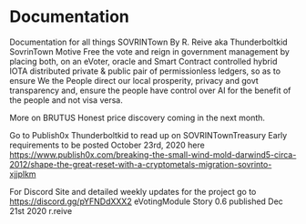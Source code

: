 # Documentation
Documentation for all things SOVRINTown
By R. Reive aka Thunderboltkid
SovrinTown Motive
Free the vote and reign in government management by placing both, on an eVoter, oracle and Smart Contract
controlled hybrid IOTA distributed private & public  pair of permissionless ledgers, so as to ensure
We the People direct our local prosperity, privacy and govt transparency and, ensure the people
have control  over AI for the benefit of the people and not visa versa. 

More on BRUTUS Honest price discovery coming in the next month.

Go to Publish0x Thunderboltkid to read up on SOVRINTownTreasury Early requirements to be posted October 23rd, 2020
here  https://www.publish0x.com/breaking-the-small-wind-mold-darwind5-circa-2012/shape-the-great-reset-with-a-cryptometals-migration-sovrinto-xjjplkm

For Discord Site and detailed weekly updates for the project go to https://discord.gg/pYFNDdXXX2
eVotingModule Story 0.6 published Dec 21st 2020 r.reive
